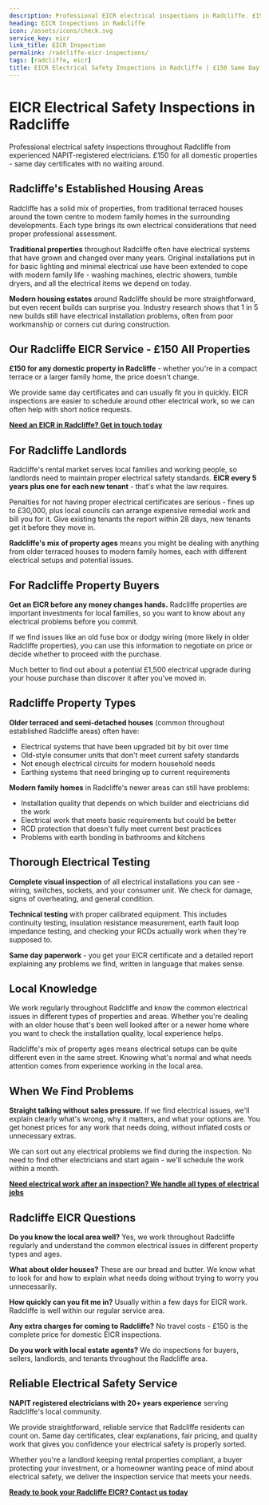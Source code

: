 ```yaml
---
description: Professional EICR electrical inspections in Radcliffe. £150 all domestic properties, same day certificates. NAPIT registered, 20+ years experience. Local electrical safety experts.
heading: EICR Inspections in Radcliffe
icon: /assets/icons/check.svg
service_key: eicr
link_title: EICR Inspection
permalink: /radcliffe-eicr-inspections/
tags: [radcliffe, eicr]
title: EICR Electrical Safety Inspections in Radcliffe | £150 Same Day Certificate
---
```


# EICR Electrical Safety Inspections in Radcliffe

Professional electrical safety inspections throughout Radcliffe from experienced NAPIT-registered electricians. £150 for all domestic properties - same day certificates with no waiting around.

## Radcliffe's Established Housing Areas

Radcliffe has a solid mix of properties, from traditional terraced houses around the town centre to modern family homes in the surrounding developments. Each type brings its own electrical considerations that need proper professional assessment.

**Traditional properties** throughout Radcliffe often have electrical systems that have grown and changed over many years. Original installations put in for basic lighting and minimal electrical use have been extended to cope with modern family life - washing machines, electric showers, tumble dryers, and all the electrical items we depend on today.

**Modern housing estates** around Radcliffe should be more straightforward, but even recent builds can surprise you. Industry research shows that 1 in 5 new builds still have electrical installation problems, often from poor workmanship or corners cut during construction.

## Our Radcliffe EICR Service - £150 All Properties

**£150 for any domestic property in Radcliffe** - whether you're in a compact terrace or a larger family home, the price doesn't change.

We provide same day certificates and can usually fit you in quickly. EICR inspections are easier to schedule around other electrical work, so we can often help with short notice requests.

**[Need an EICR in Radcliffe? Get in touch today](/contact/)**

## For Radcliffe Landlords

Radcliffe's rental market serves local families and working people, so landlords need to maintain proper electrical safety standards. **EICR every 5 years plus one for each new tenant** - that's what the law requires.

Penalties for not having proper electrical certificates are serious - fines up to £30,000, plus local councils can arrange expensive remedial work and bill you for it. Give existing tenants the report within 28 days, new tenants get it before they move in.

**Radcliffe's mix of property ages** means you might be dealing with anything from older terraced houses to modern family homes, each with different electrical setups and potential issues.

## For Radcliffe Property Buyers

**Get an EICR before any money changes hands.** Radcliffe properties are important investments for local families, so you want to know about any electrical problems before you commit.

If we find issues like an old fuse box or dodgy wiring (more likely in older Radcliffe properties), you can use this information to negotiate on price or decide whether to proceed with the purchase.

Much better to find out about a potential £1,500 electrical upgrade during your house purchase than discover it after you've moved in.

## Radcliffe Property Types

**Older terraced and semi-detached houses** (common throughout established Radcliffe areas) often have:

- Electrical systems that have been upgraded bit by bit over time
- Old-style consumer units that don't meet current safety standards
- Not enough electrical circuits for modern household needs
- Earthing systems that need bringing up to current requirements

**Modern family homes** in Radcliffe's newer areas can still have problems:

- Installation quality that depends on which builder and electricians did the work
- Electrical work that meets basic requirements but could be better
- RCD protection that doesn't fully meet current best practices
- Problems with earth bonding in bathrooms and kitchens

## Thorough Electrical Testing

**Complete visual inspection** of all electrical installations you can see - wiring, switches, sockets, and your consumer unit. We check for damage, signs of overheating, and general condition.

**Technical testing** with proper calibrated equipment. This includes continuity testing, insulation resistance measurement, earth fault loop impedance testing, and checking your RCDs actually work when they're supposed to.

**Same day paperwork** - you get your EICR certificate and a detailed report explaining any problems we find, written in language that makes sense.

## Local Knowledge

We work regularly throughout Radcliffe and know the common electrical issues in different types of properties and areas. Whether you're dealing with an older house that's been well looked after or a newer home where you want to check the installation quality, local experience helps.

Radcliffe's mix of property ages means electrical setups can be quite different even in the same street. Knowing what's normal and what needs attention comes from experience working in the local area.

## When We Find Problems

**Straight talking without sales pressure.** If we find electrical issues, we'll explain clearly what's wrong, why it matters, and what your options are. You get honest prices for any work that needs doing, without inflated costs or unnecessary extras.

We can sort out any electrical problems we find during the inspection. No need to find other electricians and start again - we'll schedule the work within a month.

**[Need electrical work after an inspection? We handle all types of electrical jobs](/services/)**

## Radcliffe EICR Questions

**Do you know the local area well?** Yes, we work throughout Radcliffe regularly and understand the common electrical issues in different property types and ages.

**What about older houses?** These are our bread and butter. We know what to look for and how to explain what needs doing without trying to worry you unnecessarily.

**How quickly can you fit me in?** Usually within a few days for EICR work. Radcliffe is well within our regular service area.

**Any extra charges for coming to Radcliffe?** No travel costs - £150 is the complete price for domestic EICR inspections.

**Do you work with local estate agents?** We do inspections for buyers, sellers, landlords, and tenants throughout the Radcliffe area.

## Reliable Electrical Safety Service

**NAPIT registered electricians with 20+ years experience** serving Radcliffe's local community.

We provide straightforward, reliable service that Radcliffe residents can count on. Same day certificates, clear explanations, fair pricing, and quality work that gives you confidence your electrical safety is properly sorted.

Whether you're a landlord keeping rental properties compliant, a buyer protecting your investment, or a homeowner wanting peace of mind about electrical safety, we deliver the inspection service that meets your needs.

**[Ready to book your Radcliffe EICR? Contact us today](/contact/)**
